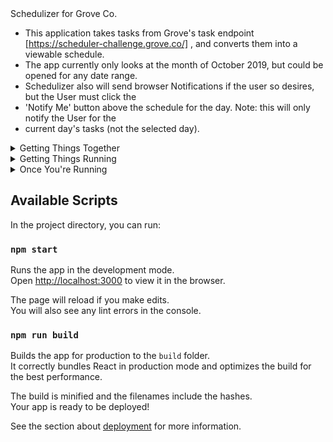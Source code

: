 <summary>Schedulizer for Grove Co.</summary> 
  
* This application takes tasks from Grove's task endpoint [https://scheduler-challenge.grove.co/] , and converts them into a viewable schedule.
* The app currently only looks at the month of October 2019, but could be opened for any date range.
* Schedulizer also will send browser Notifications if the user so desires, but the User must click the
* 'Notify Me' button above the schedule for the day. Note: this will only notify the User for the 
* current day's tasks (not the selected day).

<details><summary>Getting Things Together</summary> 
  
* Navigate the root folder, run 'npm install' on your local machine for dependencies.

</details>
<details><summary>Getting Things Running</summary> 
  
* Within your terminal, after the above installations have run successfully: 
  * run 'npm start' within the root folder, to start the React app (default to localhost:3000).


</details>
<details><summary>Once You're Running</summary> 
  
* Navigate to localhost:3000, and see what's happening for the day!
* Click the 'Notify Me' button to receive browser notifications - if you browser supports them.
  * These notifications will only run for the current day's tasks.
  * You will still be able to view any future or past tasks - provided they are within October 2019.

</details>


## Available Scripts

In the project directory, you can run:

### `npm start`

Runs the app in the development mode.<br>
Open [http://localhost:3000](http://localhost:3000) to view it in the browser.

The page will reload if you make edits.<br>
You will also see any lint errors in the console.


### `npm run build`

Builds the app for production to the `build` folder.<br>
It correctly bundles React in production mode and optimizes the build for the best performance.

The build is minified and the filenames include the hashes.<br>
Your app is ready to be deployed!

See the section about [deployment](https://facebook.github.io/create-react-app/docs/deployment) for more information.
